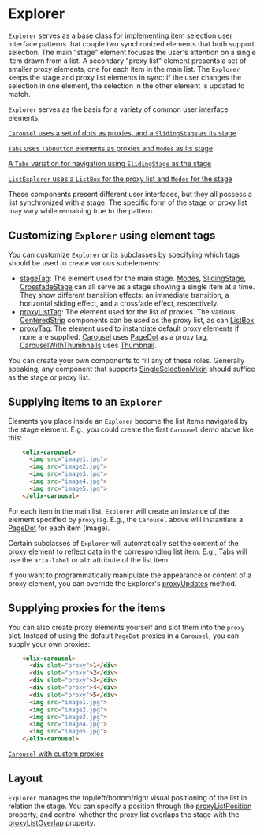 # Explorer

`Explorer` serves as a base class for implementing item selection user interface patterns that couple two synchronized elements that both support selection. The main "stage" element focuses the user's attention on a single item drawn from a list. A secondary "proxy list" element presents a set of smaller proxy elements, one for each item in the main list. The `Explorer` keeps the stage and proxy list elements in sync: if the user changes the selection in one element, the selection in the other element is updated to match.

`Explorer` serves as the basis for a variety of common user interface elements:

[`Carousel` uses a set of dots as proxies, and a `SlidingStage` as its stage](/demos/carousel.html)

[`Tabs` uses `TabButton` elements as proxies and `Modes` as its stage](/demos/tabs.html)

[A `Tabs` variation for navigation using `SlidingStage` as the stage](/demos/toolbarTabs.html)

[`ListExplorer` uses a `ListBox` for the proxy list and `Modes` for the stage](/demos/listExplorer.html)

These components present different user interfaces, but they all possess a list synchronized with a stage. The specific form of the stage or proxy list may vary while remaining true to the pattern.


## Customizing `Explorer` using element tags

You can customize `Explorer` or its subclasses by specifying which tags should be used to create various subelements:

* [stageTag](#stageTag): The element used for the main stage. [Modes](Modes), [SlidingStage](SlidingStage), [CrossfadeStage](CrossfadeStage) can all serve as a stage showing a single item at a time. They show different transition effects: an immediate transition, a horizontal sliding effect, and a crossfade effect, respectively.
* [proxyListTag](#proxyListTag): The element used for the list of proxies. The various [CenteredStrip](CenteredStrip) components can be used as the proxy list, as can [ListBox](ListBox).
* [proxyTag](#proxyTag): The element used to instantiate default proxy elements if none are supplied. [Carousel](Carousel) uses [PageDot](PageDot) as a proxy tag, [CarouselWithThumbnails](CarouselWithThumbnails) uses [Thumbnail](Thumbnail).

You can create your own components to fill any of these roles. Generally speaking, any component that supports [SingleSelectionMixin](SingleSelectionMixin) should suffice as the stage or proxy list.


## Supplying items to an `Explorer`

Elements you place inside an `Explorer` become the list items navigated by the stage element. E.g., you could create the first `Carousel` demo above like this:

```html
    <elix-carousel>
      <img src="image1.jpg">
      <img src="image2.jpg">
      <img src="image3.jpg">
      <img src="image4.jpg">
      <img src="image5.jpg">
    </elix-carousel>
```

For each item in the main list, `Explorer` will create an instance of the element specified by `proxyTag`. E.g., the `Carousel` above will instantiate a [PageDot](PageDot) for each item (image).

Certain subclasses of `Explorer` will automatically set the content of the proxy element to reflect data in the corresponding list item. E.g., [Tabs](Tabs) will use the `aria-label` or `alt` attribute of the list item.

If you want to programmatically manipulate the appearance or content of a proxy element, you can override the Explorer's [proxyUpdates](#proxyUpdates) method.


## Supplying proxies for the items

You can also create proxy elements yourself and slot them into the `proxy` slot. Instead of using the default `PageDot` proxies in a `Carousel`, you can supply your own proxies:

```html
    <elix-carousel>
      <div slot="proxy">1</div>
      <div slot="proxy">2</div>
      <div slot="proxy">3</div>
      <div slot="proxy">4</div>
      <div slot="proxy">5</div>
      <img src="image1.jpg">
      <img src="image2.jpg">
      <img src="image3.jpg">
      <img src="image4.jpg">
      <img src="image5.jpg">
    </elix-carousel>
```

[`Carousel` with custom proxies](/demos/carouselWithProxies.html)


## Layout

`Explorer` manages the top/left/bottom/right visual positioning of the list in relation the stage. You can specify a position through the [proxyListPosition](#proxyListPosition) property, and control whether the proxy list overlaps the stage with the [proxyListOverlap](#proxyListOverlap) property.
